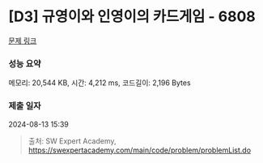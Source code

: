 # [D3] 규영이와 인영이의 카드게임 - 6808 

[문제 링크](https://swexpertacademy.com/main/code/problem/problemDetail.do?contestProbId=AWgv9va6HnkDFAW0) 

### 성능 요약

메모리: 20,544 KB, 시간: 4,212 ms, 코드길이: 2,196 Bytes

### 제출 일자

2024-08-13 15:39



> 출처: SW Expert Academy, https://swexpertacademy.com/main/code/problem/problemList.do